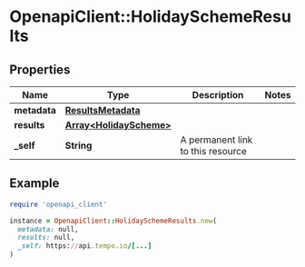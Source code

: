 # OpenapiClient::HolidaySchemeResults

## Properties

| Name | Type | Description | Notes |
| ---- | ---- | ----------- | ----- |
| **metadata** | [**ResultsMetadata**](ResultsMetadata.md) |  |  |
| **results** | [**Array&lt;HolidayScheme&gt;**](HolidayScheme.md) |  |  |
| **_self** | **String** | A permanent link to this resource |  |

## Example

```ruby
require 'openapi_client'

instance = OpenapiClient::HolidaySchemeResults.new(
  metadata: null,
  results: null,
  _self: https://api.tempo.io/[...]
)
```

